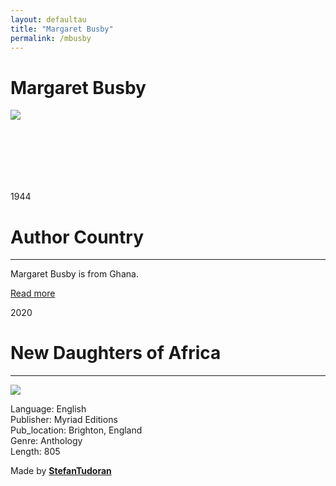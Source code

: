 ```yaml
---
layout: defaultau
title: "Margaret Busby"
permalink: /mbusby
---
```

<!-- partial:index.partial.html -->
<div class="content">
    <h1>Margaret Busby</h1>
    <div class="quote">
        <div><img src="https://upload.wikimedia.org/wikipedia/commons/thumb/9/98/Margaret_Busby_-_2019-02-12_-_Andy_Mabbett_-_03.jpg/330px-Margaret_Busby_-_2019-02-12_-_Andy_Mabbett_-_03.jpg" class="logo"></div>
    </div>
    <div class="timeline">
        <div style="padding-bottom:100px;"></div>
        <div class="block">
            <div class="date right"><p class="right"> 1944 </p></div>
            <div class="dot"></div>
            <div class="left first">
                <h1>Author Country</h1><hr>
            <p>Margaret Busby is from Ghana.</p>
                <a href="https://en.wikipedia.org/wiki/Margaret_Busby" target="_blank">Read more</a>
            </div>
        </div>
        <div class="block">
            <div class="date left"><p class="left">2020</p></div>
            <div class="dot"></div>
            <div class="right">
                <h1>New Daughters of Africa</h1><hr>
                <p><img src="https://upload.wikimedia.org/wikipedia/en/d/d4/Daughters_of_Africa_1st_editon_cover.jpg"></p>
                <p>
                Language: English<br/>
                Publisher: Myriad Editions<br/>
                Pub_location: Brighton, England<br/>
                Genre: Anthology<br/>
                Length: 805</p>
            </div>
        </div>
        <div id="footer">
        <p id="copyright">Made by&nbsp;<strong><a href="https://www.linkedin.com/in/nicolae-stefan-tudoran-b02291127/" target="_blank">StefanTudoran</a></strong></p>
    </div>
</div>
<!-- partial -->
  <script src='https://cdnjs.cloudflare.com/ajax/libs/jquery/3.1.1/jquery.min.js'></script><script  src="assets/js/authorscript.js"></script>